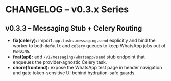 # CHANGELOG – v0.3.x Series

## v0.3.3 – Messaging Stub + Celery Routing

- **fix(celery):** import `app.tasks.messaging.send` explicitly and bind the worker to both `default` and `celery` queues to keep WhatsApp jobs out of `PENDING`.
- **feat(api):** add `/v1/messaging/whatsapp/send` stub endpoint that enqueues the provider-agnostic Celery task.
- **chore(frontend):** expose the WhatsApp test page in header navigation and gate token-sensitive UI behind hydration-safe guards.
